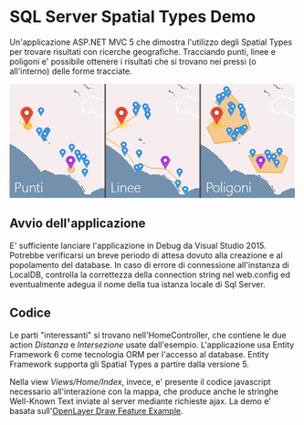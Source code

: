 ﻿SQL Server Spatial Types Demo
=============================

Un'applicazione ASP.NET MVC 5 che dimostra l'utilizzo degli Spatial Types per trovare risultati con ricerche geografiche.
Tracciando punti, linee e poligoni e' possibile ottenere i risultati che si trovano nei pressi (o all'interno) delle forme tracciate.

![s](./spatial-types.png "An exemplary image")


Avvio dell'applicazione
-----------------------
E' sufficiente lanciare l'applicazione in Debug da Visual Studio 2015. Potrebbe verificarsi un breve periodo di attesa dovuto alla creazione e al popolamento del database.
In caso di errore di connessione all'instanza di LocalDB, controlla la correttezza della connection string nel web.config ed eventualmente adegua il nome della tua istanza locale di Sql Server.

Codice
------
Le parti "interessanti" si trovano nell'HomeController, che contiene le due action *Distanza* e *Intersezione* usate dall'esempio. L'applicazione usa Entity Framework 6 come tecnologia ORM per l'accesso al database. Entity Framework supporta gli Spatial Types a partire dalla versione 5.

Nella view *Views/Home/Index*, invece, e' presente il codice javascript necessario all'interazione con la mappa, che produce anche le stringhe Well-Known Text inviate al server mediante richieste ajax. La demo e' basata sull'[OpenLayer Draw Feature Example](http://dev.openlayers.org/examples/draw-feature.html).


